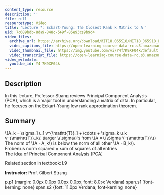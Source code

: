 ```yaml
---
content_type: resource
description: ''
file: null
resourcetype: Video
title: 'Lecture 7: Eckart-Young: The Closest Rank k Matrix to A '
uid: 7d689bdb-8da9-848c-569f-85e93ce9b9d4
video_files:
  archive_url: https://archive.org/download/MIT18.065S18/MIT18_065S18_Lecture07_300k.mp4
  video_captions_file: https://open-learning-course-data-rc.s3.amazonaws.com/18-065-matrix-methods-in-data-analysis-signal-processing-and-machine-learning-spring-2018/ae3fcb7f64fd52e7abb899b9f665d5f4_Y4f7K9XF04k.vtt
  video_thumbnail_file: https://img.youtube.com/vi/Y4f7K9XF04k/default.jpg
  video_transcript_file: https://open-learning-course-data-rc.s3.amazonaws.com/18-065-matrix-methods-in-data-analysis-signal-processing-and-machine-learning-spring-2018/70996912a170cf9c6ebb018f03c1fc85_Y4f7K9XF04k.pdf
video_metadata:
  youtube_id: Y4f7K9XF04k
---
```


Description
-----------

In this lecture, Professor Strang reviews Principal Component Analysis (PCA), which is a major tool in understanding a matrix of data. In particular, he focuses on the Eckart-Young low rank approximation theorem.

Summary
-------

\\(A\_k = \\sigma\_1 u\_1 v^{\\mathtt{T}}\_1 + \\cdots + \\sigma\_k u\_k v^{\\mathtt{T}}\_k\\) (larger \\(\\sigma\\)'s from \\(A = U\\Sigma V^{\\mathtt{T}}\\))  
The norm of \\(A - A\_k\\) is below the norm of all other \\(A - B\_k\\).  
Frobenius norm squared = sum of squares of all entries  
The idea of Principal Component Analysis (PCA)

Related section in textbook: I.9

**Instructor:** Prof. Gilbert Strang

p.p1 {margin: 0.0px 0.0px 0.0px 0.0px; font: 8.0px Verdana} span.s1 {font-kerning: none} span.s2 {font: 11.0px Verdana; font-kerning: none}